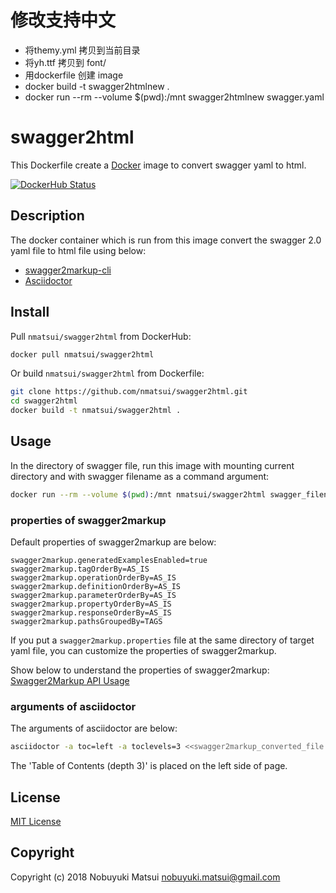 # 修改支持中文 
* 将themy.yml 拷贝到当前目录
* 将yh.ttf  拷贝到 font/
* 用dockerfile 创建 image
* docker build -t swagger2htmlnew .
* docker run --rm --volume $(pwd):/mnt swagger2htmlnew swagger.yaml
# swagger2html

This Dockerfile create a [Docker](http://docker.com) image to convert swagger yaml to html.

[![DockerHub Status](https://dockerbuildbadges.quelltext.eu/status.svg?organization=nmatsui&repository=swagger2html)](https://hub.docker.com/r/nmatsui/swagger2html/builds/)

## Description

The docker container which is run from this image convert the swagger 2.0 yaml file to html file using below:

* [swagger2markup-cli](https://github.com/Swagger2Markup/swagger2markup-cli.git)
* [Asciidoctor](https://asciidoctor.org)

## Install

Pull `nmatsui/swagger2html` from DockerHub:

```bash
docker pull nmatsui/swagger2html
```

Or build `nmatsui/swagger2html` from Dockerfile:

```bash
git clone https://github.com/nmatsui/swagger2html.git
cd swagger2html
docker build -t nmatsui/swagger2html .
```

## Usage

In the directory of swagger file, run this image with mounting current directory and with swagger filename as a command argument:

```bash
docker run --rm --volume $(pwd):/mnt nmatsui/swagger2html swagger_filename.yaml
```

### properties of swagger2markup

Default properties of swagger2markup are below:

```properties
swagger2markup.generatedExamplesEnabled=true
swagger2markup.tagOrderBy=AS_IS
swagger2markup.operationOrderBy=AS_IS
swagger2markup.definitionOrderBy=AS_IS
swagger2markup.parameterOrderBy=AS_IS
swagger2markup.propertyOrderBy=AS_IS
swagger2markup.responseOrderBy=AS_IS
swagger2markup.pathsGroupedBy=TAGS
```

If you put a `swagger2markup.properties` file at the same directory of target yaml file, you can customize the properties of swagger2markup.

Show below to understand the properties of swagger2markup:
[Swagger2Markup API Usage](https://github.com/Swagger2Markup/swagger2markup/blob/master/src/docs/asciidoc/usage_guide.adoc)

### arguments of asciidoctor

The arguments of asciidoctor are below:

```bash
asciidoctor -a toc=left -a toclevels=3 <<swagger2markup_converted_file.adoc>>
```

The 'Table of Contents (depth 3)' is placed on the left side of page.

## License

[MIT License](/LICENSE)

## Copyright
Copyright (c) 2018 Nobuyuki Matsui <nobuyuki.matsui@gmail.com>
